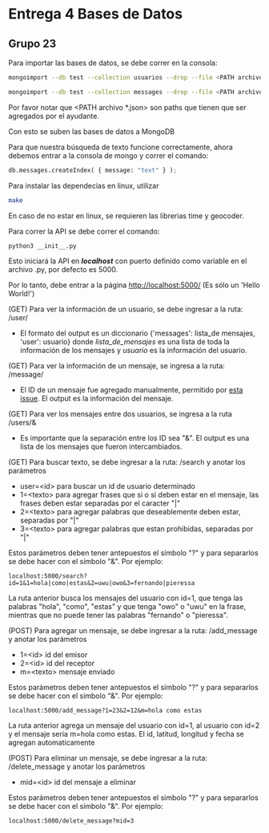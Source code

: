 # Entrega 4 Bases de Datos

## Grupo 23

Para importar las bases de datos, se debe correr en la consola:

```bash
mongoimport --db test --collection usuarios --drop --file <PATH archivo usuarios.json> --jsonArray
```

```bash
mongoimport --db test --collection messages --drop --file <PATH archivo messages.json> --jsonArray
```

Por favor notar que <PATH archivo *.json> son paths que tienen que ser agregados por el ayudante.

Con esto se suben las bases de datos a MongoDB

Para que nuestra búsqueda de texto funcione correctamente, ahora debemos entrar a la consola de mongo y correr el comando:

```python
db.messages.createIndex( { message: "text" } );
```
Para instalar las dependecias en linux, utilizar 

```bash
make
```
En caso de no estar en linux, se requieren las librerias time y geocoder. 

Para correr la API se debe correr el comando:

```bash
python3 __init__.py
```
Esto iniciará la API en ***localhost*** con puerto definido como variable en el archivo .py, por defecto es 5000.

Por lo tanto, debe entrar a la página [http://localhost:5000/](http://localhost:5000/) (Es sólo un 'Hello World!')

(GET) Para ver la información de un usuario, se debe ingresar a la ruta: /user/<id> 

 - El formato del output es un diccionario {'messages': lista_de mensajes, 'user': usuario} donde *lista_de_mensajes* es una lista de toda la información de los mensajes y *usuario* es la información del usuario.

(GET) Para ver la información de un mensaje, se ingresa a la ruta: /message/<id>

 - El ID de un mensaje fue agregado manualmente, permitido por [esta issue](https://github.com/IIC2413/Syllabus-2018-2/issues/147). El output es la información del mensaje.

(GET) Para ver los mensajes entre dos usuarios, se ingresa a la ruta /users/<id1>&<id2>

- Es importante que la separación entre los ID sea "&". El output es una lista de los mensajes que fueron intercambiados.

(GET) Para buscar texto, se debe ingresar a la ruta: /search y anotar los parámetros

- user=<id\> para buscar un id de usuario determinado
- 1=<texto\> para agregar frases que si o si deben estar en el mensaje, las frases deben estar separadas por el caracter "|"
- 2=<texto\> para agregar palabras que deseablemente deben estar, separadas por "|"
- 3=<texto\> para agregar palabras que estan prohibidas, separadas por "|"

Estos parámetros deben tener antepuestos el símbolo "?" y para separarlos se debe hacer con el símbolo "&". Por ejemplo:

```
localhost:5000/search?id=1&1=hola|como|estas&2=uwu|owo&3=fernando|pieressa
```

La ruta anterior busca los mensajes del usuario con id=1, que tenga las palabras "hola", "como", "estas" y que tenga "owo" o "uwu" en la frase, mientras que no puede tener las palabras "fernando" o "pieressa".

(POST) Para agregar un mensaje, se debe ingresar a la ruta: /add_message y anotar los parámetros

- 1=<id\> id del emisor
- 2=<id\> id del receptor
- m=<texto\> mensaje enviado

Estos parámetros deben tener antepuestos el símbolo "?" y para separarlos se debe hacer con el símbolo "&". Por ejemplo:

```
localhost:5000/add_message?1=23&2=12&m=hola como estas
```

La ruta anterior agrega un mensaje del usuario con id=1, al usuario con id=2 y el mensaje seria m=hola como estas.
El id, latitud, longitud y fecha se agregan automaticamente

(POST) Para eliminar un mensaje, se debe ingresar a la ruta: /delete_message y anotar los parámetros

- mid=<id\> id del mensaje a eliminar

Estos parámetros deben tener antepuestos el símbolo "?" y para separarlos se debe hacer con el símbolo "&". Por ejemplo:

```
localhost:5000/delete_message?mid=3
```




